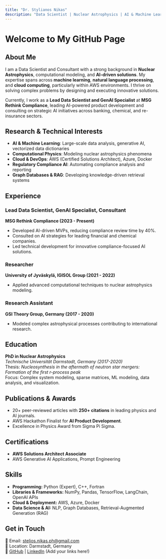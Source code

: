 ```yaml
---
title: "Dr. Stylianos Nikas"
description: "Data Scientist | Nuclear Astrophysics | AI & Machine Learning | AWS"
---
```


# Welcome to My GitHub Page

## About Me
I am a Data Scientist and Consultant with a strong background in **Nuclear Astrophysics**, computational modeling, and **AI-driven solutions**. My expertise spans across **machine learning**, **natural language processing**, and **cloud computing**, particularly within AWS environments. I thrive on solving complex problems by designing and executing innovative solutions.

Currently, I work as a **Lead Data Scientist and GenAI Specialist** at **MSG Rethink Compliance**, leading AI-powered product development and consulting on strategic AI initiatives across banking, chemical, and re-insurance sectors.

## Research & Technical Interests
- **AI & Machine Learning**: Large-scale data analysis, generative AI, vectorized data dictionaries
- **Computational Physics**: Modeling nuclear astrophysics phenomena
- **Cloud & DevOps**: AWS (Certified Solutions Architect), Azure, Docker
- **Regulatory Compliance AI**: Automating compliance analysis and reporting
- **Graph Databases & RAG**: Developing knowledge-driven retrieval systems

## Experience
### Lead Data Scientist, GenAI Specialist, Consultant
**MSG Rethink Compliance (2023 - Present)**
- Developed AI-driven MVPs, reducing compliance review time by 40%.
- Consulted on AI strategies for leading financial and chemical companies.
- Led technical development for innovative compliance-focused AI solutions.

### Researcher
**University of Jyväskylä, IGISOL Group (2021 - 2022)**
- Applied advanced computational techniques to nuclear astrophysics modeling.

### Research Assistant
**GSI Theory Group, Germany (2017 - 2020)**
- Modeled complex astrophysical processes contributing to international research.

## Education
**PhD in Nuclear Astrophysics**  
*Technische Universität Darmstadt, Germany (2017-2020)*  
Thesis: *Nucleosynthesis in the aftermath of neutron star mergers: Formation of the first r-process peak*  
Focus: Complex system modeling, sparse matrices, ML modeling, data analysis, and visualization.

## Publications & Awards
- 20+ peer-reviewed articles with **250+ citations** in leading physics and AI journals.
- AWS Hackathon Finalist for **AI Product Development**.
- Excellence in Physics Award from Sigma Pi Sigma.

## Certifications
- **AWS Solutions Architect Associate**
- AWS Generative AI Applications, Prompt Engineering

## Skills
- **Programming:** Python (Expert), C++, Fortran
- **Libraries & Frameworks:** NumPy, Pandas, TensorFlow, LangChain, OpenAI APIs
- **Cloud & Deployment:** AWS, Azure, Docker
- **Data Science & AI:** NLP, Graph Databases, Retrieval-Augmented Generation (RAG)

## Get in Touch
📧 Email: [stelios.nikas.ph@gmail.com](mailto:stelios.nikas.ph@gmail.com)  
📍 Location: Darmstadt, Germany  
🔗 [GitHub](https://github.com/) | [LinkedIn](https://linkedin.com/) (Add your links here!)
